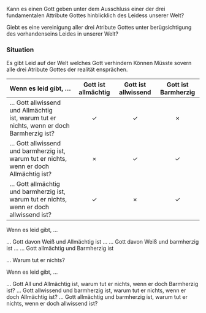 Kann es einen Gott geben unter dem Ausschluss einer der drei fundamentalen Attribute Gottes hinblicklich des Leidess unserer Welt?

Giebt es eine vereinigung aller drei Atribute Gottes unter berügsichtigung des vorhandenseins Leides in unserer Welt?

### Situation
Es gibt Leid auf der Welt welches Gott verhindern Können Müsste sovern alle drei Atribute Gottes der realität ensprächen.

| Wenn es leid gibt, …                                                                        | Gott ist allmächtig | Gott ist allwissend | Gott ist Barmherzig |
| ------------------------------------------------------------------------------------------- | ------------------- | ------------------- | ------------------- |
| … Gott allwissend und Allmächtig ist, warum tut er nichts, wenn er doch Barmherzig ist?<br> | $$\checkmark$$      | $$\checkmark$$      | $$\times$$          |
| … Gott allwissend und barmherzig ist, warum tut er nichts, wenn er doch Allmächtig ist?     | $$\times$$          | $$\checkmark$$      | $$\checkmark$$      |
| … Gott allmächtig und barmherzig ist, warum tut er nichts, wenn er doch allwissend ist?     | $$\checkmark$$      | $$\times$$          | $$\checkmark$$      |






Wenn es leid gibt, …

… Gott davon Weiß und Allmächtig ist …
… Gott davon Weiß und barmherzig ist …
… Gott allmächtig und Barmherzig ist

… Warum tut er nichts?

Wenn es leid gibt, …

… Gott All und Allmächtig ist, warum tut er nichts, wenn er doch Barmherzig ist?
… Gott allwissend und barmherzig ist, warum tut er nichts, wenn er doch Allmächtig ist?
… Gott allmächtig und barmherzig ist, warum tut er nichts, wenn er doch allwissend ist?